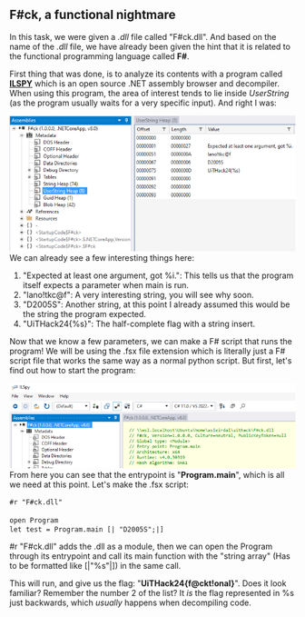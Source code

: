## F\#ck, a functional nightmare
In this task, we were given a *.dll* file called "F\#ck.dll". And based on the name of the *.dll* file, we have already been given the hint that it is related to the functional programming language called **F\#**.

First thing that was done, is to analyze its contents with a program called **[ILSPY](https://github.com/icsharpcode/ILSpy)** which is an open source .NET assembly browser and decompiler. When using this program, the area of interest tends to lie inside *UserString* (as the program usually waits for a very specific input). And right I was:

![Assembly of UserString](image.png)
We can already see a few interesting things here:

1. "Expected at least one argument, got %i.": This tells us that the program itself expects a parameter when main is run.
2. "lano!tkc@f": A very interesting string, you will see why soon.
3. "D2005S": Another string, at this point I already assumed this would be the string the program expected.
4. "UiTHack24{%s}": The half-complete flag with a string insert.
   
Now that we know a few parameters, we can make a F# script that runs the program! We will be using the .fsx file extension which is literally just a F# script file that works the same way as a normal python script. But first, let's find out how to start the program:

![Entrypoint](image-1.png)
From here you can see that the entrypoint is "**Program.main**", which is all we need at this point. Let's make the .fsx script:

```
#r "F#ck.dll"

open Program
let test = Program.main [| "D2005S";|]
```

#r "F#ck.dll" adds the .dll as a module, then we can open the Program through its entrypoint and call its main function with the "string array" (Has to be formatted like [|"%s"|]) in the same call.

This will run, and give us the flag: "**UiTHack24{f@ckt!onal}**". Does it look familiar? Remember the number 2 of the list? It *is* the flag represented in %s just backwards, which *usually* happens when decompiling code.